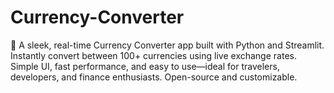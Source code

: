 # Currency-Converter
💱 A sleek, real-time Currency Converter app built with Python and Streamlit. Instantly convert between 100+ currencies using live exchange rates. Simple UI, fast performance, and easy to use—ideal for travelers, developers, and finance enthusiasts. Open-source and customizable.          
